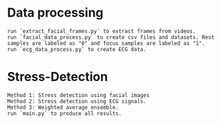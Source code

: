 

# Data processing
	run `extract_facial_frames.py` to extract frames from videos.
	run `facial_data_process.py` to create csv files and datasets. Rest samples are labeled as "0" and focus samples are labeled as "1".
	run `ecg_data_process.py` to create ECG data.
# Stress-Detection
	Method 1: Stress detection using facial images	
	Method 2: Stress detection using ECG signals.  	
	Method 3: Weighted average ensemble.
	run `main.py` to produce all results.
	
